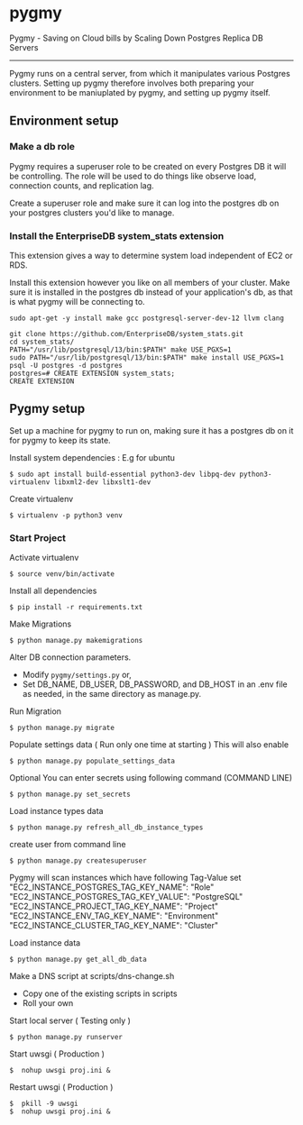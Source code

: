 # pygmy
Pygmy - Saving on Cloud bills by Scaling Down Postgres Replica DB Servers

---

Pygmy runs on a central server, from which it manipulates various Postgres clusters. Setting up pygmy therefore involves both preparing your environment to be maniuplated by pygmy, and setting up pygmy itself.

## Environment setup
### Make a db role 
Pygmy requires a superuser role to be created on every Postgres DB it will be controlling. The role will be used to do things like observe load, connection counts, and replication lag.

Create a superuser role and make sure it can log into the postgres db on your postgres clusters you'd like to manage.

### Install the EnterpriseDB system_stats extension
This extension gives a way to determine system load independent of EC2 or RDS.

Install this extension however you like on all members of your cluster. Make sure it is installed in the postgres db instead of your application's db, as that is what pygmy will be connecting to.
```
sudo apt-get -y install make gcc postgresql-server-dev-12 llvm clang

git clone https://github.com/EnterpriseDB/system_stats.git
cd system_stats/
PATH="/usr/lib/postgresql/13/bin:$PATH" make USE_PGXS=1
sudo PATH="/usr/lib/postgresql/13/bin:$PATH" make install USE_PGXS=1
psql -U postgres -d postgres
postgres=# CREATE EXTENSION system_stats;
CREATE EXTENSION
```


## Pygmy setup
Set up a machine for pygmy to run on, making sure it has a postgres db on it for pygmy to keep its state.


Install system dependencies : E.g for ubuntu
```shell
$ sudo apt install build-essential python3-dev libpq-dev python3-virtualenv libxml2-dev libxslt1-dev
```

Create virtualenv
```shell
$ virtualenv -p python3 venv
```

### Start Project
Activate virtualenv
```shell
$ source venv/bin/activate
```

Install all dependencies
```shell
$ pip install -r requirements.txt
```

Make Migrations
```shell
$ python manage.py makemigrations
```

Alter DB connection parameters.
- Modify `pygmy/settings.py` or,
- Set DB_NAME, DB_USER, DB_PASSWORD, and DB_HOST in an .env file as needed, in the same directory as manage.py.

Run Migration
```shell
$ python manage.py migrate
```

Populate settings data ( Run only one time at starting )
This will also enable 
```shell
$ python manage.py populate_settings_data
```

Optional You can enter secrets using following command (COMMAND LINE)
```shell
$ python manage.py set_secrets
```

Load instance types data
```shell
$ python manage.py refresh_all_db_instance_types
```

create user from command line
```shell
$ python manage.py createsuperuser
```

Pygmy will scan instances which have following Tag-Value set
"EC2_INSTANCE_POSTGRES_TAG_KEY_NAME": "Role"
"EC2_INSTANCE_POSTGRES_TAG_KEY_VALUE": "PostgreSQL"
"EC2_INSTANCE_PROJECT_TAG_KEY_NAME": "Project"
"EC2_INSTANCE_ENV_TAG_KEY_NAME": "Environment"
"EC2_INSTANCE_CLUSTER_TAG_KEY_NAME": "Cluster"

Load instance data
```shell
$ python manage.py get_all_db_data
```

Make a DNS script at scripts/dns-change.sh
- Copy one of the existing scripts in scripts
- Roll your own

Start local server ( Testing only )
```shell
$ python manage.py runserver
```

Start uwsgi ( Production )
```shell
$  nohup uwsgi proj.ini &
```

Restart uwsgi ( Production )
```shell
$  pkill -9 uwsgi
$  nohup uwsgi proj.ini &
```
